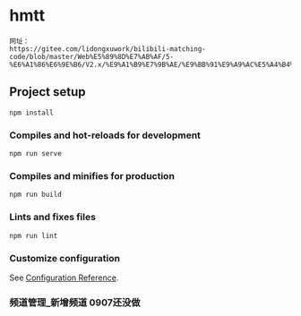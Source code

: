 # hmtt
``` 
网址：
https://gitee.com/lidongxuwork/bilibili-matching-code/blob/master/Web%E5%89%8D%E7%AB%AF/5-%E6%A1%86%E6%9E%B6/V2.x/%E9%A1%B9%E7%9B%AE/%E9%BB%91%E9%A9%AC%E5%A4%B4%E6%9D%A1_%E7%A7%BB%E5%8A%A8%E7%AB%AF%E9%A1%B9%E7%9B%AE/%E9%85%8D%E5%A5%97%E7%AC%94%E8%AE%B0/01_%E6%88%91%E7%9A%84%E7%AC%94%E8%AE%B0/Day02_%E9%A6%96%E9%A1%B5_%E6%96%87%E7%AB%A0%E5%88%97%E8%A1%A8.md
```

## Project setup
```
npm install
```

### Compiles and hot-reloads for development
```
npm run serve
```

### Compiles and minifies for production
```
npm run build
```

### Lints and fixes files
```
npm run lint
```

### Customize configuration
See [Configuration Reference](https://cli.vuejs.org/config/).

### 频道管理_新增频道 0907还没做